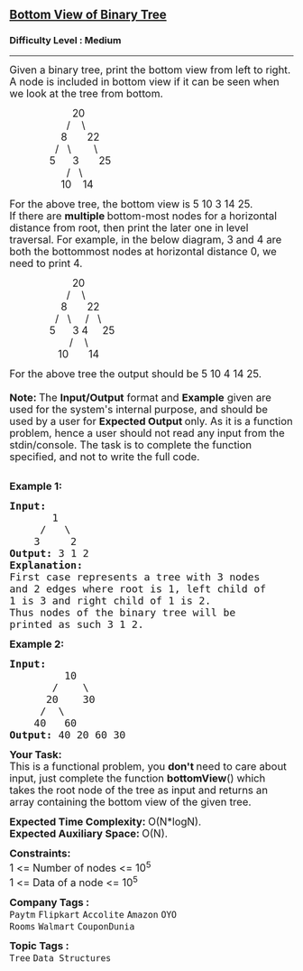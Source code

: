 <h2><a href="https://practice.geeksforgeeks.org/problems/bottom-view-of-binary-tree/1?page=2&status[]=unsolved&sprint=a663236c31453b969852f9ea22507634&sortBy=submissions">Bottom View of Binary Tree</a></h2><h3>Difficulty Level : Medium</h3><hr><div class="problems_problem_content__Xm_eO"><p><span style="font-size:18px">Given a binary tree, print the bottom view from left to right.<br>
A node is included in bottom view if it can be seen when we look at the tree from bottom.</span></p>

<p><span style="font-size:18px">&nbsp;&nbsp;&nbsp;&nbsp;&nbsp;&nbsp;&nbsp;&nbsp;&nbsp;&nbsp;&nbsp;&nbsp;&nbsp;&nbsp;&nbsp;&nbsp;&nbsp;&nbsp;&nbsp;&nbsp;&nbsp; 20<br>
&nbsp;&nbsp;&nbsp;&nbsp;&nbsp;&nbsp;&nbsp;&nbsp;&nbsp;&nbsp;&nbsp;&nbsp;&nbsp;&nbsp;&nbsp;&nbsp;&nbsp;&nbsp;&nbsp; /&nbsp;&nbsp;&nbsp; \<br>
&nbsp;&nbsp;&nbsp;&nbsp;&nbsp;&nbsp;&nbsp;&nbsp;&nbsp;&nbsp;&nbsp;&nbsp;&nbsp;&nbsp;&nbsp;&nbsp;&nbsp; 8&nbsp;&nbsp;&nbsp;&nbsp;&nbsp;&nbsp; 22<br>
&nbsp;&nbsp;&nbsp;&nbsp;&nbsp;&nbsp;&nbsp;&nbsp;&nbsp;&nbsp;&nbsp;&nbsp;&nbsp;&nbsp;&nbsp; /&nbsp;&nbsp; \&nbsp;&nbsp;&nbsp;&nbsp;&nbsp;&nbsp;&nbsp; \<br>
&nbsp;&nbsp;&nbsp;&nbsp;&nbsp;&nbsp;&nbsp;&nbsp;&nbsp;&nbsp;&nbsp;&nbsp;&nbsp; 5&nbsp;&nbsp;&nbsp;&nbsp;&nbsp; 3&nbsp;&nbsp;&nbsp;&nbsp; &nbsp; 25<br>
&nbsp;&nbsp;&nbsp;&nbsp;&nbsp;&nbsp;&nbsp;&nbsp;&nbsp;&nbsp;&nbsp;&nbsp;&nbsp;&nbsp;&nbsp;&nbsp;&nbsp;&nbsp;&nbsp; /&nbsp;&nbsp; \&nbsp;&nbsp;&nbsp;&nbsp; &nbsp;<br>
&nbsp;&nbsp;&nbsp;&nbsp;&nbsp;&nbsp;&nbsp;&nbsp;&nbsp;&nbsp;&nbsp;&nbsp;&nbsp;&nbsp;&nbsp;&nbsp;&nbsp; 10&nbsp;&nbsp;&nbsp; 14</span></p>

<p><span style="font-size:18px">For the above tree, the bottom view is 5 10 3 14 25.</span><br>
<span style="font-size:18px">If there are <strong>multiple </strong>bottom-most nodes for a horizontal distance from root, then print the later one in level traversal. For example, in the below diagram, 3 and 4 are both the bottommost nodes at horizontal distance 0, we need to print 4.</span></p>

<p><span style="font-size:18px">&nbsp;&nbsp;&nbsp;&nbsp;&nbsp;&nbsp;&nbsp;&nbsp;&nbsp;&nbsp;&nbsp;&nbsp;&nbsp;&nbsp;&nbsp;&nbsp;&nbsp;&nbsp;&nbsp;&nbsp;&nbsp; 20<br>
&nbsp;&nbsp;&nbsp;&nbsp;&nbsp;&nbsp;&nbsp;&nbsp;&nbsp;&nbsp;&nbsp;&nbsp;&nbsp;&nbsp;&nbsp;&nbsp;&nbsp;&nbsp;&nbsp; /&nbsp;&nbsp;&nbsp; \<br>
&nbsp;&nbsp;&nbsp;&nbsp;&nbsp;&nbsp;&nbsp;&nbsp;&nbsp;&nbsp;&nbsp;&nbsp;&nbsp;&nbsp;&nbsp;&nbsp;&nbsp; 8&nbsp;&nbsp;&nbsp;&nbsp;&nbsp;&nbsp; 22<br>
&nbsp;&nbsp;&nbsp;&nbsp;&nbsp;&nbsp;&nbsp;&nbsp;&nbsp;&nbsp;&nbsp;&nbsp;&nbsp;&nbsp;&nbsp; /&nbsp;&nbsp; \&nbsp;&nbsp; &nbsp; /&nbsp;&nbsp; \<br>
&nbsp;&nbsp;&nbsp;&nbsp;&nbsp;&nbsp;&nbsp;&nbsp;&nbsp;&nbsp;&nbsp;&nbsp;&nbsp; 5&nbsp;&nbsp;&nbsp;&nbsp;&nbsp; 3 4&nbsp;&nbsp;&nbsp;&nbsp; 25<br>
&nbsp;&nbsp;&nbsp;&nbsp;&nbsp;&nbsp;&nbsp;&nbsp;&nbsp;&nbsp;&nbsp;&nbsp;&nbsp;&nbsp; &nbsp; &nbsp;&nbsp;&nbsp; /&nbsp; &nbsp; \&nbsp;&nbsp;&nbsp;&nbsp; &nbsp;<br>
&nbsp;&nbsp;&nbsp;&nbsp;&nbsp;&nbsp;&nbsp;&nbsp;&nbsp;&nbsp;&nbsp;&nbsp;&nbsp;&nbsp;&nbsp;&nbsp; 10 &nbsp;&nbsp; &nbsp;&nbsp; 14</span></p>

<p><span style="font-size:18px">For the above tree the output should be 5 10 4 14 25.<br>
<br>
<strong>Note:&nbsp;</strong>The <strong>Input/Output</strong> format and <strong>Example</strong> given are used for the system's internal purpose, and should be used by a user for <strong>Expected Output </strong>only. As it is a function problem, hence a user should not read any input from the stdin/console. The task is to complete the function specified, and not to write the full code.</span><br>
&nbsp;</p>

<p><span style="font-size:18px"><strong>Example 1:</strong></span></p>

<pre><span style="font-size:18px"><strong>Input:
</strong>       1
&nbsp;    /   \
&nbsp;   3     2
<strong>Output: </strong>3 1 2<strong>
Explanation:</strong>
First case represents a tree with 3 nodes
and 2 edges where root is 1, left child of
1 is 3 and right child of 1 is 2.
<img alt="" src="https://contribute.geeksforgeeks.org/wp-content/uploads/BT-1.jpg">
Thus nodes of the binary tree will be
printed as such 3 1 2.</span></pre>

<p><span style="font-size:18px"><strong>Example 2:</strong></span></p>

<pre><span style="font-size:18px"><strong>Input:
</strong>         10
&nbsp;      /    \
&nbsp;     20    30
&nbsp;    /  \
&nbsp;   40   60
<strong>Output: </strong>40 20 60 30
</span></pre>

<p><span style="font-size:18px"><strong>Your Task:</strong><br>
This is a functional problem, you <strong>don't </strong>need to care about input, just complete the function <strong>bottomView</strong>() which takes the root node of the tree as input and returns an array&nbsp;containing the bottom view of the given tree.</span></p>

<p><span style="font-size:18px"><strong>Expected Time Complexity:&nbsp;</strong>O(N*logN).<br>
<strong>Expected Auxiliary Space:&nbsp;</strong>O(N).</span></p>

<p><span style="font-size:18px"><strong>Constraints:</strong><br>
1 &lt;= Number of nodes &lt;= 10<sup>5</sup><br>
1 &lt;= Data of a node &lt;= 10<sup>5</sup></span></p>
</div><p><span style=font-size:18px><strong>Company Tags : </strong><br><code>Paytm</code>&nbsp;<code>Flipkart</code>&nbsp;<code>Accolite</code>&nbsp;<code>Amazon</code>&nbsp;<code>OYO Rooms</code>&nbsp;<code>Walmart</code>&nbsp;<code>CouponDunia</code>&nbsp;<br><p><span style=font-size:18px><strong>Topic Tags : </strong><br><code>Tree</code>&nbsp;<code>Data Structures</code>&nbsp;